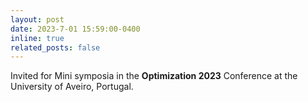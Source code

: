 ```yaml
---
layout: post
date: 2023-7-01 15:59:00-0400
inline: true
related_posts: false
---
```


Invited for Mini symposia in the **Optimization 2023** Conference at the University of Aveiro, Portugal.
